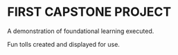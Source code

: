 # FIRST CAPSTONE PROJECT

A demonstration of foundational learning executed.

Fun tolls created and displayed for use.
